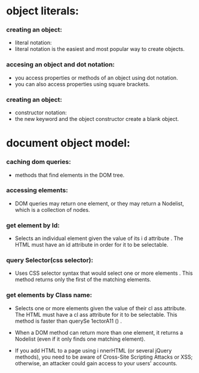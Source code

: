 # object literals:
### creating an object:
- literal notation:
- literal notation is the easiest and most popular way to create objects.

### accesing an object and dot notation:
- you access properties or methods of an object using dot notation.
- you can also access properties using square brackets.

### creating an object:
- constructor notation:
- the new keyword and the object constructor create a blank object.

# document object model:
### caching dom queries:
- methods that find elements in the DOM tree.

### accessing elements:
- DOM queries may return one element, or they may return a Nodelist,
which is a collection of nodes. 

### get element by Id:
- Selects an individual element given the value of its i d attribute .
The HTML must have an id attribute in order for it to be selectable.

### query Selector(css selector):
- Uses CSS selector syntax that would select one or more elements .
This method returns only the first of the matching elements. 

### get elements by Class name:
- Selects one or more elements given the value of their cl ass attribute.
The HTML must have a cl ass attribute for it to be selectable.
This method is faster than querySe 1ectorA11 () . 

 - When a DOM method can return more than one element, it returns a
Nodelist (even if it only finds one matching element).

- If you add HTML to a page using i nnerHTML (or several jQuery methods),
you need to be aware of Cross-Site Scripting Attacks or XSS; otherwise,
an attacker could gain access to your users' accounts.
 

